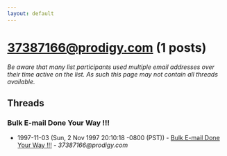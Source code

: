 ```yaml
---
layout: default
---
```


# 37387166@prodigy.com (1 posts)

_Be aware that many list participants used multiple email addresses over their time active on the list. As such this page may not contain all threads available._

## Threads

### Bulk E-mail Done Your Way !!!
+ 1997-11-03 (Sun, 2 Nov 1997 20:10:18 -0800 (PST)) - [Bulk E-mail Done Your Way !!!](/archive/1997/11/9a750ed37ad5155bbaee5635e6d881ae008a6b8f83459facaa3ec19cb75d7ac4) - _37387166@prodigy.com_

